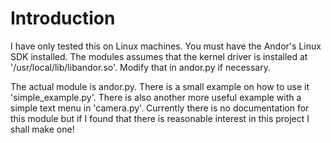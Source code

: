 # Introduction #

I have only tested this on Linux machines. You must have the Andor's Linux SDK installed. The modules assumes that the kernel driver is installed at '/usr/local/lib/libandor.so'. Modify that in andor.py if necessary.

The actual module is andor.py. There is a small example on how to use it 'simple\_example.py'. There is also another more useful example with a simple text menu in 'camera.py'. Currently there is no documentation for this module but if I found that there is reasonable interest in this project I shall make one!